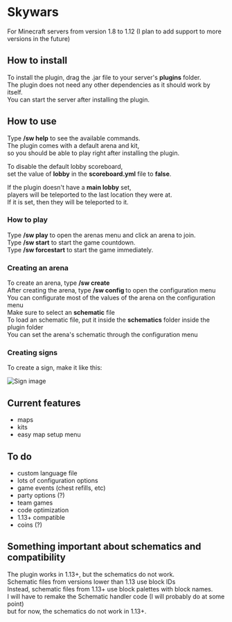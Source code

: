 # Skywars

For Minecraft servers from version 1.8 to 1.12 (I plan to add support to more versions in the future)

## How to install

To install the plugin, drag the .jar file to your server's **plugins** folder.\
The plugin does not need any other dependencies as it should work by itself.\
You can start the server after installing the plugin.

## How to use

Type **/sw help** to see the available commands.\
The plugin comes with a default arena and kit,\
so you should be able to play right after installing the plugin.

To disable the default lobby scoreboard,\
set the value of **lobby** in the **scoreboard.yml** file to **false**.

If the plugin doesn't have a **main lobby** set,\
players will be teleported to the last location they were at.\
If it is set, then they will be teleported to it.

### How to play

Type **/sw play** to open the arenas menu and click an arena to join.\
Type **/sw start** to start the game countdown.\
Type **/sw forcestart** to start the game immediately.

### Creating an arena

To create an arena, type **/sw create <arena>**\
After creating the arena, type **/sw config <arena>** to open the configuration menu\
You can configurate most of the values of the arena on the configuration menu\
Make sure to select an **schematic** file\
To load an schematic file, put it inside the **schematics** folder inside the plugin folder\
You can set the arena's schematic through the configuration menu

### Creating signs

To create a sign, make it like this:

![Sign image](https://cdn.discordapp.com/attachments/835594221456064544/876946375110189146/unknown.png)

## Current features
  - maps
  - kits
  - easy map setup menu

## To do
  - custom language file
  - lots of configuration options
  - game events (chest refills, etc)
  - party options (?)
  - team games
  - code optimization
  - 1.13+ compatible
  - coins (?)

## Something important about schematics and compatibility

The plugin works in 1.13+, but the schematics do not work.\
Schematic files from versions lower than 1.13 use block IDs\
Instead, schematic files from 1.13+ use block palettes with block names.\
I will have to remake the Schematic handler code (I will probably do at some point)\
but for now, the schematics do not work in 1.13+.
